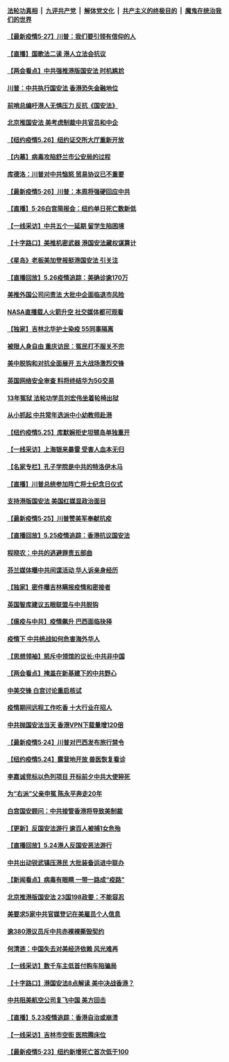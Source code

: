 

####  [法轮功真相](../../../../basic/blob/master/README.md?t=05271401) &nbsp;|&nbsp; [九评共产党](../../../../9ping.md/blob/master/README.md?t=05271401) &nbsp;|&nbsp; [解体党文化](../../../../jtdwh.md/blob/master/README.md?t=05271401)  &nbsp;|&nbsp; [共产主义的终极目的](../../../../gczydzjmd.md/blob/master/README.md?t=05271401) &nbsp;|&nbsp; [魔鬼在统治我们的世界](../../../../mgztzwmdsj.md/blob/master/README.md?t=05271401) 

#### [【最新疫情5‧27】川普：我们要引领有信仰的人](../pages/nf4514/n12139052.md?t=05271401) 

#### [【直播】国歌法二读 港人立法会抗议](../pages/nf4514/n12138751.md?t=05271401) 

#### [【两会看点】中共强推港版国安法 时机尴尬](../pages/nf4514/n12139129.md?t=05271401) 

#### [川普：中共执行国安法 香港恐失金融地位](../pages/nf4514/n12138833.md?t=05271401) 

#### [前哨总编吁港人无惧压力 反抗《国安法》](../pages/nf4514/n12138914.md?t=05271401) 

#### [北京推国安法 美考虑制裁中共官员和中企](../pages/nf4514/n12138812.md?t=05271401) 

#### [【纽约疫情5.26】纽约证交所大厅重新开放](../pages/nf4514/n12137613.md?t=05271401) 

#### [【内幕】病毒攻陷舒兰市公安局的过程](../pages/nf4514/n12138645.md?t=05271401) 

#### [库德洛：川普对中共恼怒 贸易协议已不重要](../pages/nf4514/n12138603.md?t=05271401) 

#### [【最新疫情5·26】川普：本周将强硬回应中共](../pages/nf4514/n12136315.md?t=05271401) 

#### [【直播】5·26白宫简报会：纽约单日死亡数新低](../pages/nf4514/n12138243.md?t=05271401) 

#### [【一线采访】中共五个一延期 留学生陷困境](../pages/nf4514/n12138017.md?t=05271401) 

#### [【十字路口】美推机密武器 港国安法藏权谋算计](../pages/nf4514/n12136338.md?t=05271401) 

#### [《星岛》老板美加登报挺港国安法 引关注](../pages/nf4514/n12138018.md?t=05271401) 

#### [【直播回放】5.26疫情追踪：美确诊逾170万](../pages/nf4514/n12137714.md?t=05271401) 

#### [美推外国公司问责法 大批中企面临退市风险](../pages/nf4514/n12136590.md?t=05271401) 

#### [NASA直播载人火箭升空 社交媒体都可观看](../pages/nf4514/n12136609.md?t=05271401) 

#### [【独家】吉林北华护士染疫 55同事隔离](../pages/nf4514/n12131537.md?t=05271401) 

#### [被限人身自由 重庆访民：冤民打不服关不完](../pages/nf4514/n12136140.md?t=05271401) 

#### [美中脱钩和对抗全面展开 五大战场激烈交锋](../pages/nf4514/n12136200.md?t=05271401) 

#### [英国网络安全审查 料将终结华为5G交易](../pages/nf4514/n12136137.md?t=05271401) 

#### [13年冤狱 法轮功学员刘宏伟坐着轮椅出狱](../pages/nf4514/n12134894.md?t=05271401) 

#### [从小抓起 中共常年选派中小幼教师赴港](../pages/nf4514/n12135946.md?t=05271401) 

#### [【纽约疫情5.25】库默婉拒史坦顿岛单独重开](../pages/nf4514/n12134954.md?t=05271401) 

#### [【一线采访】上海银来暴雷 受害人血本无归](../pages/nf4514/n12135580.md?t=05271401) 

#### [【名家专栏】孔子学院是中共的特洛伊木马](../pages/nf4514/n12131581.md?t=05271401) 

#### [【直播】川普总统参加阵亡将士纪念日仪式](../pages/nf4514/n12135420.md?t=05271401) 

#### [支持港版国安法 美国红媒显政治面目](../pages/nf4514/n12134034.md?t=05271401) 

#### [【最新疫情5·25】川普赞美军奉献抗疫](../pages/nf4514/n12129818.md?t=05271401) 

#### [【直播回放】5.25疫情追踪：香港抗议国安法](../pages/nf4514/n12135040.md?t=05271401) 

#### [程晓农：中共的逃避罪责五部曲](../pages/nf4514/n12134822.md?t=05271401) 

#### [芬兰媒体曝中共间谍活动 华人诉亲身经历](../pages/nf4514/n12134844.md?t=05271401) 

#### [【独家】密件曝吉林瞒报疫情和密接者](../pages/nf4514/n12133619.md?t=05271401) 

#### [英国智库建议五眼联盟与中共脱钩](../pages/nf4514/n12134117.md?t=05271401) 

#### [【瘟疫与中共】疫情飙升 巴西面临抉择](../pages/nf4514/n12132833.md?t=05271401) 

#### [疫情下 中共统战如何危害海外华人](../pages/nf4514/n12118795.md?t=05271401) 

#### [【思想领袖】怒斥中领馆的议长:中共非中国](../pages/nf4514/n12082882.md?t=05271401) 

#### [【两会看点】掩盖在新基建下的中共野心](../pages/nf4514/n12131176.md?t=05271401) 

#### [中美交锋 白宫讨论重启核试](../pages/nf4514/n12133816.md?t=05271401) 

#### [疫情期间远程工作吃香 十大行业在招人](../pages/nf4514/n12128133.md?t=05271401) 

#### [中共抛国安法当天 香港VPN下载量增120倍](../pages/nf4514/n12133668.md?t=05271401) 

#### [【最新疫情5·24】川普对巴西发布旅行禁令](../pages/nf4514/n12129725.md?t=05271401) 

#### [【纽约疫情5.24】露营地开放 兽医恢复看诊](../pages/nf4514/n12132788.md?t=05271401) 

#### [李嘉诚竞标以色列项目 开标前夕中共大使猝死](../pages/nf4514/n12133423.md?t=05271401) 

#### [为“右派”父亲申冤  陈永平奔走20年](../pages/nf4514/n12131771.md?t=05271401) 

#### [白宫国安顾问：中共接管香港将导致美制裁](../pages/nf4514/n12133393.md?t=05271401) 

#### [【更新】反国安法游行 逾百人被捕1女危殆](../pages/nf4514/n12132387.md?t=05271401) 

#### [【直播回放】5.24港人反国安恶法游行](../pages/nf4514/n12131818.md?t=05271401) 

#### [中共出动锐武镇压港民 大批装备运进中联办](../pages/nf4514/n12132483.md?t=05271401) 

#### [【新闻看点】病毒有眼睛 一带一路成“疫路”](../pages/nf4514/n12131845.md?t=05271401) 

#### [北京推港版国安法 23国198政要：不能容忍](../pages/nf4514/n12132083.md?t=05271401) 

#### [美要求5家中共官媒登记在美雇员个人信息](../pages/nf4514/n12131622.md?t=05271401) 

#### [逾380港议员斥中共赤裸裸撕毁契约](../pages/nf4514/n12131541.md?t=05271401) 

#### [何清涟：中国失去对美经济依赖 风光难再](../pages/nf4514/n12131738.md?t=05271401) 

#### [【一线采访】数千车主低首付购车陷骗局](../pages/nf4514/n12131551.md?t=05271401) 

#### [【十字路口】港国安法8点解读 美中决战香港？](../pages/nf4514/n12130666.md?t=05271401) 

#### [中共阻美航空公司复飞中国 美方回击](../pages/nf4514/n12131493.md?t=05271401) 

#### [【直播】5.23疫情追踪：香港自治或崩溃](../pages/nf4514/n12131425.md?t=05271401) 

#### [【一线采访】吉林市空街 医院腾床位](../pages/nf4514/n12131263.md?t=05271401) 

#### [【最新疫情5·23】纽约新增死亡首次低于100](../pages/nf4514/n12130566.md?t=05271401) 

